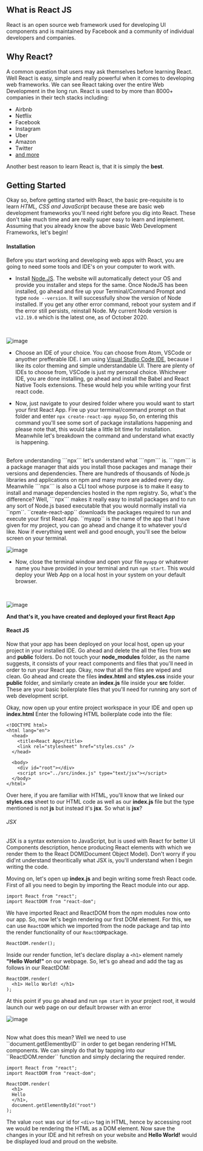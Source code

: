 ## What is React JS
React is an open source web framework used for developing UI components and is maintained by Facebook and a community of individual developers and companies. 

## Why React?
A common question that users may ask themselves before learning React. Well React is easy, simple and really powerful when it comes to developing web frameworks. We can see React taking over the entire Web Development in the long run. React is used to by more than 8000+ companies in their tech stacks including: 

* Airbnb
* Netflix
* Facebook
* Instagram
* Uber
* Amazon
* Twitter
* [and more](https://stackshare.io/react)

Another best reason to learn React is, that it is simply the **best**.

## Getting Started
Okay so, before getting started with React, the basic pre-requisite is to learn *HTML, CSS and JavaScript* because these are basic web development frameworks you'll need right before you dig into React. These don't take much time and are really super easy to learn and implement. 
Assuming that you already know the above basic Web Development Frameworks, let's begin!

#### Installation
Before you start working and developing web apps with React, you are going to need some tools and IDE's on your computer to work with.

* Install [Node.JS](https://nodejs.org/en/). The website will automatically detect your OS and provide you installer and steps for the same. Once NodeJS has been installed, go ahead and fire up your Terminal/Command Prompt and type ``` node --version ```. It will successfully show the version of Node installed. If you get any other error command, reboot your system and if the error still persists, reinstall Node. My current Node version is ```v12.19.0``` which is the latest one, as of October 2020.
<br/>

![image](https://user-images.githubusercontent.com/48415436/97050896-da778900-1586-11eb-92a8-1b6e1956c4f7.png)

* Choose an IDE of your choice. You can choose from Atom, VSCode or anyother prefferable IDE. I am using [Visual Studio Code IDE](https://code.visualstudio.com/), because I like its color theming and simple understandable UI. There are plenty of IDEs to choose from, VSCode is just my personal choice. Whichever IDE, you are done installing, go ahead and install the Babel and React Native Tools extensions. These would help you while writing your first react code.

* Now, just navigate to your desired folder where you would want to start your first React App. Fire up your terminal/command prompt on that folder and enter
```npx create-react-app myapp```
So, on entering this command you'll see some sort of package installations happening and please note that, this would take a little bit time for installation.
Meanwhile let's breakdown the command and understand what exactly is happening.
<br/>
Before understanding ```npx``` let's understand what ```npm``` is. ```npm``` is a package manager that aids you install those packages and manage their versions and dependencies. There are hundreds of thousands of Node.js libraries and applications on npm and many more are added every day. Meanwhile ```npx``` is also a CLI tool whose purpose is to make it easy to install and manage dependencies hosted in the npm registry. So, what's the difference? Well, ```npx``` makes it really easy to install packages and to run any sort of Node.js based executable that you would normally install via ``npm``. ``create-react-app`` downloads the packages required to run and execute your first React App. ``myapp`` is the name of the app that I have given for my project, you can go ahead and change it to whatever you'd like. Now if everything went well and good enough, you'll see the below screen on your terminal.
<br/>

![image](https://user-images.githubusercontent.com/48415436/97052438-b23d5980-1589-11eb-8315-1e28c2c1672b.png)

* Now, close the terminal window and open your file ``myapp`` or whatever name you have provided in your terminal and run ``npm start``. This would deploy your Web App on a local host in your system on your default browser.
<br/>

![image](https://user-images.githubusercontent.com/48415436/97052699-28da5700-158a-11eb-92bb-669c469b4ae3.png)

**And that's it, you have created and deployed your first React App**

#### React JS

Now that your app has been deployed on your local host, open up your project in your installed IDE. Go ahead and delete the all the files from  **src** and **public** folders. Do not touch your **node_modules** folder, as the name suggests, it consists of your react components and files that you'll need in order to run your React app. Okay, now that all the files are wiped and clean. Go ahead and create the files **index.html** and **styles.css** inside your **public** folder, and similarly create an **index.js** file inside your **src** folder. These are your basic boilerplate files that you'll need for running any sort of web development script.
<br/>

Okay, now open up your entire project workspace in your IDE and open up **index.html**
Enter the following HTML boilerplate code into the file:

```
<!DOCTYPE html>
<html lang="en">
  <head>
    <title>React App</title>
    <link rel="stylesheet" href="styles.css" />
  </head>

  <body>
    <div id="root"></div>
    <script src="../src/index.js" type="text/jsx"></script>
  </body>
</html>
```
Over here, if you are familiar with HTML, you'll know that we linked our **styles.css** sheet to our HTML code as well as our **index.js** file but the type mentioned is not **js** but instead it's **jsx**. So what is **jsx**?

###### JSX

JSX is a syntax extension to JavaScript, but is used with React for better UI Components description, hence producing React elements with which we render them to the React DOM(Document Object Model). Don't worry if you did'nt understand theoritically what JSX is, you'll understand when I begin writing the code.
<br/>

Moving on, let's open up **index.js** and begin writing some fresh React code. First of all you need to begin by importing the React module into our app.
```
import React from "react";
import ReactDOM from "react-dom";
```
We have imported React and ReactDOM from the npm modules now onto our app. So, now let's begin rendering our first DOM element. For this, we can use ``ReactDOM`` which we imported from the node package and tap into the render functionality of our ``ReactDOM``package.
```
ReactDOM.render();
```
Inside our render function, let's declare display a ``<h1>`` element namely **"Hello World!"** on our webpage. So, let's go ahead and add the tag as follows in our ReactDOM:
```
ReactDOM.render(
  <h1> Hello World! </h1>
);
```
At this point if you go ahead and run ``npm start`` in your project root, it would launch our web page on our default browser with an error
<br/>

![image](https://user-images.githubusercontent.com/48415436/97116908-7e8d3b80-1711-11eb-89c9-e9dce01df216.png)

<br/>
Now what does this mean? Well we need to use ``document.getElementbyID`` in order to get began rendering HTML components. We can simply do that by tapping into our ``ReactDOM.render`` function and simply declaring the required render.

```
import React from "react";
import ReactDOM from "react-dom";

ReactDOM.render(
  <h1>
  Hello
  </h1>,
  document.getElementById("root")
);
```
The value ``root`` was our id for ``<div>`` tag in HTML, hence by accessing root we would be rendering the HTML as a DOM element. Now save the changes in your IDE and hit refresh on your website and **Hello World!** would be displayed loud and proud on the website.


